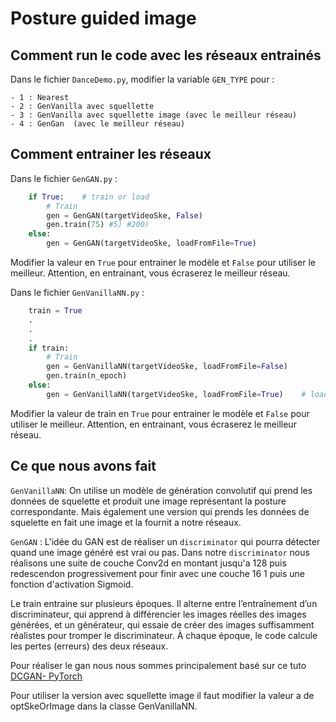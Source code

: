 # Posture guided image

## Comment run le code avec les réseaux entrainés

Dans le fichier `DanceDemo.py`, modifier la variable `GEN_TYPE` pour :

    - 1 : Nearest 
    - 2 : GenVanilla avec squellette
    - 3 : GenVanilla avec squellette image (avec le meilleur réseau) 
    - 4 : GenGan  (avec le meilleur réseau) 

## Comment entrainer les réseaux 

Dans le fichier `GenGAN.py` :
```python
    if True:    # train or load
        # Train
        gen = GenGAN(targetVideoSke, False)
        gen.train(75) #5) #200)
    else:
        gen = GenGAN(targetVideoSke, loadFromFile=True) 
```

Modifier la valeur en `True` pour entrainer le modèle et `False` pour utiliser le meilleur. Attention, en entrainant, vous écraserez le meilleur réseau.


Dans le fichier `GenVanillaNN.py`  :
```python
    train = True
    .
    .
    .
    if train:
        # Train
        gen = GenVanillaNN(targetVideoSke, loadFromFile=False)
        gen.train(n_epoch)
    else:
        gen = GenVanillaNN(targetVideoSke, loadFromFile=True)    # load from file
```

Modifier la valeur de train en `True` pour entrainer le modèle et `False` pour utiliser le meilleur. Attention, en entrainant, vous écraserez le meilleur réseau.

## Ce que nous avons fait

`GenVanillaNN`: On utilise un modèle de génération convolutif qui prend les données de squelette et produit une image représentant la posture correspondante. Mais également une version qui prends les données de squelette en fait une image et la fournit a notre réseaux.

`GenGAN` : L'idée du GAN est de réaliser un `discriminator` qui pourra détecter quand une image généré est vrai ou pas. Dans notre `discriminator` nous réalisons une suite de couche Conv2d en montant jusqu'a 128 puis redescendon progressivement pour finir avec une couche 16 1 puis une fonction d'activation Sigmoid. 

Le train entraine sur plusieurs époques. Il alterne entre l’entraînement d’un discriminateur, qui apprend à différencier les images réelles des images générées, et un générateur, qui essaie de créer des images suffisamment réalistes pour tromper le discriminateur. À chaque époque, le code calcule les pertes (erreurs) des deux réseaux.

Pour réaliser le gan nous nous sommes principalement basé sur ce tuto [DCGAN- PyTorch](https://pytorch.org/tutorials/beginner/dcgan_faces_tutorial.html)

Pour utiliser la version avec squellette image il faut modifier la valeur a de optSkeOrImage dans la classe GenVanillaNN.

